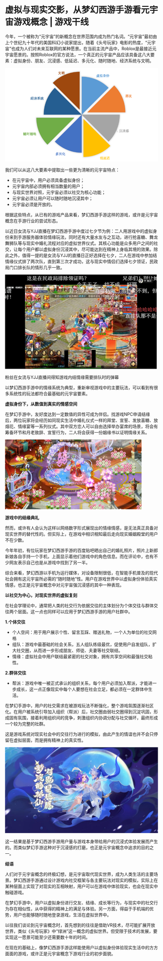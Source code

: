 # 虚拟与现实交影，从梦幻西游手游看元宇宙游戏概念 | 游戏干线



今年，一个被称为“元宇宙”的新概念在世界范围内成为热门名词。“元宇宙”最初由上个世纪九十年代的美国科幻小说家提出，随着《头号玩家》电影的热度，“元宇宙”也成为人们对未来互联网的某种愿景。在当前主流产品中，Roblox是最接近元宇宙愿景的。按照Roblox的官方说法，一个真正的元宇宙产品应该具备这八大要素：虚拟身份、朋友、沉浸感、低延迟、多元化、随时随地、经济系统与文明。



![图片](xy.png)



我们可以从这八大要素中提取出一些更为清晰的元宇宙特点：

- 在元宇宙中，用户必须具备虚拟身份；
- 元宇宙内部必须拥有相当数量的用户；
- 与现实世界对照，元宇宙必须以社交为核心功能；
- 元宇宙必须让用户可以随时随地沉浸其中；
- 元宇宙必须是开放的。

 

根据这些特点，从已有的游戏产品来看，梦幻西游手游这样的游戏，或许是元宇宙概念在手游行业的尝试形态。

以近日女流与YJJ直播在梦幻西游手游中度过七夕节为例：二人用游戏中的虚拟身份来到手游服务器体验情缘玩法，同时还有大量水友与之互动，进行抢喜糖、舞龙舞狮队等与现实中婚礼流程对应的虚拟世界仪式。其核心功能是众多用户之间的社交，让每个用户都以虚拟身份沉浸其中，尽可能达到在精神上身临其境的效果。除此之外，值得一提的是女流与YJJ的直播日正好选择在七夕，二人在游戏中参加结情缘仪式排了两次队，直到第三次才成功，这与现实中情侣们选择七夕领证，民政局门口排长队的情形几乎一致。



![图片](sy.jpg)



 粉丝在女流与YJJ直播间得知游戏内结情缘需要排队时的弹幕

以梦幻西游手游中的情缘系统为典型，重新审视游戏中的主要玩法，可以看到有很多系统性的玩法都符合最基础的元宇宙要素。

 

**虚拟身份下，从数值到真实的情感空间** 

在梦幻手游中，友好度达到一定数值的异性可成为伴侣。找游戏NPC申请结缘后，两位玩家将会经历如同现实生活中婚礼仪式一样的拜堂、宣誓、发放喜糖、放烟花、情缘宴等一系列仪式。其中双方恋人可以自由选择举办宴席的场景，将会有筹备环节和月老致辞、宣誓行为，二人将会获得一份姻缘书以证明情缘关系。

 

![图片](xj.jpg)



**游戏中的结缘典礼** 

然而，或许有人会认为这样以网络数字形式展现出的情缘情感，是无法真正具备对现实世界的替代性的。但实际上，在游戏中相识相知最后走向现实婚姻殿堂的用户不在少数。

今年年初，有位玩家在梦幻西游手游的百度贴吧晒出自己的婚礼照片，照片上新郎新娘各自手持一个手机，上面显示着他们游戏中的角色信息。而在评论中，也有不少网友表示自己也是从游戏中找到了另一半。

综合来看，梦幻西游以手机为运行媒体，对设备限制很低，在智能手机普及的现代社会拥有这元宇宙所必需的“随时随地”性。用户在游戏世界中以虚拟身份体验真实情感，也正是元宇宙概念中对元宇宙强沉浸感的其中一种表现。

 

**以社交为中心，对现实世界的虚拟复刻** 

在社会学理论中，通常把人类的社交行为依据交往的主体划分为个体交往与群体交往两个层面。这一点也同样可以应用于梦幻西游手游的用户社群中。

 

**1.个体交往** 

- 个人空间：用于用户展示个性、留言互踩、赠送礼物，一个人为单位的社交网格
- 组队：游戏中最基础的社会关系，五人组队练级最优，促使用户自发组队，扩大社交圈，从而进一步形成朋友、师徒、夫妻等社交联结。
- 情缘：虚拟社会中用户联结最紧密的社交对象，拥有共享空间和最强社交粘性。

 

**2.群体交往** 

- 帮派：游戏中唯一被正式承认的组织关系，每个用户必须加入帮派，才能进一步成长，这一点正像现实中每个人要想在社会立足，都必须在一定群体中生活。

在梦幻手游中，用户的社交需求在被游戏玩法不断强化，整个游戏氛围逐渐社区化。在用户被系统引导加入组织（帮派）后，社交圈由弱社交圈得到沉淀巩固，形成固有氛围，接着利用组织间的竞争，刺激组织内协调分配与社交循环，最终形成一个较为完整的社群。

这是游戏系统对现实社会中的交往行为进行的模拟，由此产生的情谊也并不会只停留在虚拟层面，而是拥有精神上的真实性。

 

![图片](mh.jpg)



这一结果是基于梦幻西游手游用户量与游戏本身带给用户的沉浸式体验发展而产生的。而类似梦幻手游这种对于沉浸感的打磨，也正是元宇宙概念中追求的目的之一。

 

**结语** 

人们对于元宇宙概念的终极幻想，是元宇宙取代现实世界，成为人类生活的主要场景。梦幻西游手游通过设计游戏内社交框架与各主要玩法对现实的模拟，实际上在某种层面上实现了对现实的互相映射，用户可以在游戏中体验现实，也会在现实中触碰游戏。

在梦幻手游中，用户以虚拟身份进行交友、结缘、成长等行为，与现实中的社交行为存在相似性，从中获得的精神上的满足与体验。另一方面，得益于手机端的优势，用户也能够随时随地登录游戏，生活在虚拟世界中。

以往我们谈论到元宇宙概念时，首先想到的往往是借助VR技术，尽可能扩展开放世界，类似《头号玩家》中“绿洲”这一概念的虚拟世界。但受限于技术的发展，要实现这一愿景可能至少还需要数十年的时间。

在现在的基础上，像梦幻西游手游这样能使用户以虚拟身份体验现实生活中的方方面面的游戏，或许正是元宇宙概念下游戏行业的初步面貌。
